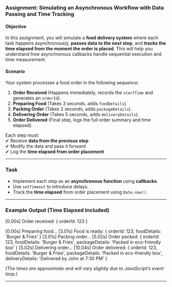 ### **Assignment: Simulating an Asynchronous Workflow with Data Passing and Time Tracking**

#### **Objective**

In this assignment, you will simulate a **food delivery system** where each task happens asynchronously, **passes data to the next step**, and **tracks the time elapsed from the moment the order is placed**. This will help you understand how asynchronous callbacks handle sequential execution and time measurement.

#### **Scenario**

Your system processes a food order in the following sequence:

1. **Order Received** (Happens immediately, records the `startTime` and generates an `orderId`).
2. **Preparing Food** (Takes 3 seconds, adds `foodDetails`).
3. **Packing Order** (Takes 2 seconds, adds `packageDetails`).
4. **Delivering Order** (Takes 5 seconds, adds `deliveryDetails`).
5. **Order Delivered** (Final step, logs the full order summary and time elapsed).

Each step must:  
✔ Receive **data from the previous step**  
✔ Modify the data and pass it forward  
✔ Log the **time elapsed from order placement**

---

### **Task**

- Implement each step as an **asynchronous function** using **callbacks**.
- Use `setTimeout` to introduce delays.
- Track the **time elapsed** from order placement using `Date.now()`.
---

### **Example Output (Time Elapsed Included)**

[0.00s] Order received: { orderId: 123 }

[0.00s] Preparing food...
[3.01s] Food is ready: { orderId: 123, foodDetails: 'Burger & Fries' }
[3.01s] Packing order...
[5.02s] Order packed: { orderId: 123, foodDetails: 'Burger & Fries', packageDetails: 'Packed in eco-friendly box' }
[5.02s] Delivering order...
[10.04s] Order delivered: { orderId: 123, foodDetails: 'Burger & Fries', packageDetails: 'Packed in eco-friendly box', deliveryDetails: 'Delivered by John at 7:30 PM' }

_(The times are approximate and will vary slightly due to JavaScript’s event loop.)_

---
